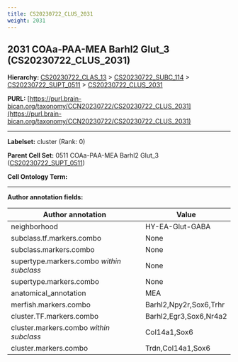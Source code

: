 ```yaml
---
title: CS20230722_CLUS_2031
weight: 2031
---
```

## 2031 COAa-PAA-MEA Barhl2 Glut_3 (CS20230722_CLUS_2031)
<b>Hierarchy: </b>
[CS20230722_CLAS_13](../CS20230722_CLAS_13) >
[CS20230722_SUBC_114](../CS20230722_SUBC_114) >
[CS20230722_SUPT_0511](../CS20230722_SUPT_0511) >
[CS20230722_CLUS_2031](../CS20230722_CLUS_2031)

**PURL:** [https://purl.brain-bican.org/taxonomy/CCN20230722/CS20230722_CLUS_2031](https://purl.brain-bican.org/taxonomy/CCN20230722/CS20230722_CLUS_2031)

---


**Labelset:** cluster (Rank: 0)

**Parent Cell Set:** 0511 COAa-PAA-MEA Barhl2 Glut_3 ([CS20230722_SUPT_0511](../CS20230722_SUPT_0511))



**Cell Ontology Term:** 

[MARKER GENES.]: #


---

[TRANSFERRED ANNOTATIONS.]: #


[AUTHOR ANNOTATION FIELDS.]: #


**Author annotation fields:**

| Author annotation | Value |
|-------------------|-------|
|neighborhood|HY-EA-Glut-GABA|
|subclass.tf.markers.combo|None|
|subclass.markers.combo|None|
|supertype.markers.combo _within subclass_|None|
|supertype.markers.combo|None|
|anatomical_annotation|MEA|
|merfish.markers.combo|Barhl2,Npy2r,Sox6,Trhr|
|cluster.TF.markers.combo|Barhl2,Egr3,Sox6,Nr4a2|
|cluster.markers.combo _within subclass_|Col14a1,Sox6|
|cluster.markers.combo|Trdn,Col14a1,Sox6|
